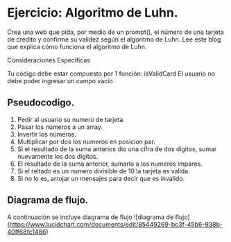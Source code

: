 
# Ejercicio: Algoritmo de Luhn.
Crea una web que pida, por medio de un prompt(), el número de una tarjeta de crédito y confirme su validez según el algoritmo de Luhn. Lee este blog que explica cómo funciona el algoritmo de Luhn.

Consideraciones Específicas

Tu código debe estar compuesto por 1 función: isValidCard
El usuario no debe poder ingresar un campo vacío

## Pseudocodigo.
1. Pedir al usuario su numero de tarjeta.
2. Pasar los números a un array.
3. Invertir los números.
4. Multiplicar por dos los numeros en posicion par. 
5. Si el resultado de la suma anterios dio una cifra de dos digitos,
   sumar nuevamente los dos digitos.
6. El resultado de la suma anterior, sumarlo a los numeros impares.
7. Si el reltado es un numero divisible de 10 la tarjeta es valida.
8. Si no lo es, arrojar un mensajes para decir que es invalido.

## Diagrama de flujo.
A continuación se incluye diagrama de flujo
![diagrama de flujo] (https://www.lucidchart.com/documents/edit/85449269-bc3f-45b6-938b-40ff68fc1486)